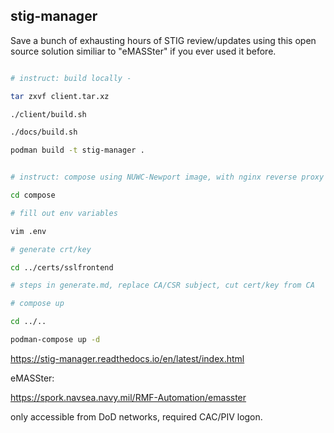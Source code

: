 ## stig-manager

Save a bunch of exhausting hours of STIG review/updates using this open source solution similiar to "eMASSter" if you ever used it before.

```sh

# instruct: build locally -

tar zxvf client.tar.xz

./client/build.sh

./docs/build.sh

podman build -t stig-manager .

```

```sh

# instruct: compose using NUWC-Newport image, with nginx reverse proxy and keycloak for CAC auth -

cd compose

# fill out env variables

vim .env

# generate crt/key

cd ../certs/sslfrontend

# steps in generate.md, replace CA/CSR subject, cut cert/key from CA

# compose up

cd ../..

podman-compose up -d

```

https://stig-manager.readthedocs.io/en/latest/index.html


eMASSter:

https://spork.navsea.navy.mil/RMF-Automation/emasster

only accessible from DoD networks, required CAC/PIV logon.
